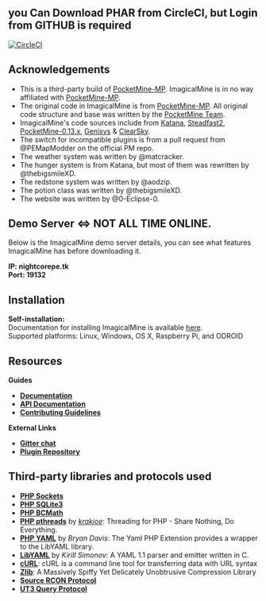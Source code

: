 ## you Can Download PHAR from CircleCI, but Login from GITHUB is required

[![CircleCI](https://circleci.com/gh/ImagicalMine-MP/ImagicalMine.svg?style=svg)](https://circleci.com/gh/ImagicalMine-MP/ImagicalMine)


## Acknowledgements

- This is a third-party build of [PocketMine-MP](https://github.com/PocketMine/PocketMine-MP). ImagicalMine is in no way affiliated with [PocketMine-MP](https://github.com/PocketMine/PocketMine-MP).
- The original code in ImagicalMine is from [PocketMine-MP](https://github.com/PocketMine/PocketMine-MP). All original code structure and base was written by the [PocketMine Team](https://github.com/PocketMine).
- ImagicalMine's code sources include from [Katana](https://github.com/Hydreon/Katana), [Steadfast2](https://github.com/Hydreon/Steadfast2), [PocketMine-0.13.x](https://github.com/HmyTeamOrganization/PocketMine-0.13.x), [Genisys](https://github.com/iTXTech/Genisys) & [ClearSky](https://github.com/ClearSkyTeam/ClearSky).
- The switch for incompatible plugins is from a pull request from @PEMapModder on the official PM repo.
- The weather system was written by @matcracker.
- The hunger system is from Katana, but most of them was rewritten by @thebigsmileXD.
- The redstone system was written by @aodzip.
- The potion class was written by @thebigsmileXD.
- The website was written by @0-Eclipse-0.

## Demo Server <=> NOT ALL TIME ONLINE.

Below is the ImagicalMine demo server details, you can see what features ImagicalMine has before downloading it.<br>

**IP: nightcorepe.tk**<br>
**Port: 19132**

## Installation

**Self-installation:**<br>
Documentation for installing ImagicalMine is available [here](https://github.com/ImagicalMine/ImagicalMine/wiki/Installation).<br>
Supported platforms: Linux, Windows, OS X, Raspberry Pi, and ODROID

## Resources

**Guides**
* __[Documentation](https://github.com/ImagicalCorp/ImagicalMine/wiki)__
* __[API Documentation](https://github.com/ImagicalCorp/ImagicalMine/wiki/Plugins)__
* __[Contributing Guidelines](https://github.com/ImagicalCorp/ImagicalMine/blob/master//.github/CONTRIBUTING.md)__

**External Links**
* __[Gitter chat](https://gitter.im/ImagicalMine-MP-mcpe/Lobby)__
* __[Plugin Repository](https://poggit.pmmp.io/review)__

## Third-party libraries and protocols used

* __[PHP Sockets](http://php.net/manual/en/book.sockets.php)__
* __[PHP SQLite3](http://php.net/manual/en/book.sqlite3.php)__
* __[PHP BCMath](http://php.net/manual/en/book.bc.php)__
* __[PHP pthreads](http://pthreads.org/)__ by _[krakjoe](https://github.com/krakjoe)_: Threading for PHP - Share Nothing, Do Everything.
* __[PHP YAML](https://code.google.com/p/php-yaml/)__ by _Bryan Davis_: The Yaml PHP Extension provides a wrapper to the LibYAML library.
* __[LibYAML](http://pyyaml.org/wiki/LibYAML)__ by _Kirill Simonov_: A YAML 1.1 parser and emitter written in C.
* __[cURL](http://curl.haxx.se/)__: cURL is a command line tool for transferring data with URL syntax
* __[Zlib](http://www.zlib.net/)__: A Massively Spiffy Yet Delicately Unobtrusive Compression Library
* __[Source RCON Protocol](https://developer.valvesoftware.com/wiki/Source_RCON_Protocol)__
* __[UT3 Query Protocol](http://wiki.unrealadmin.org/UT3_query_protocol)__
